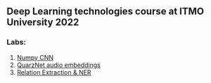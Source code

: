 ## Deep Learning technologies course at ITMO University 2022

### Labs:
1. [Numpy CNN](labs/01-image-classification/)
2. [QuarzNet audio embeddings](labs/02-audio-classification)
3. [Relation Extraction & NER](labs/03-re-ner-bert-crf)
